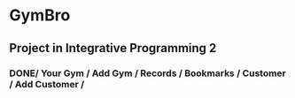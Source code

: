 # GymBro
## Project in Integrative Programming 2

### DONE/ Your Gym / Add Gym / Records / Bookmarks / Customer / Add Customer / 
